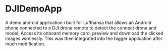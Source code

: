 # DJIDemoApp
 A demo android application i built for Lufthansa that allows an Android phone connected to a DJI drone remote to detect the connect drone and model, Access its onboard memory card, preview and download the clicked images wirelessly. This was then integrated into the bigger application after much modification.
